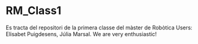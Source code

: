 # RM_Class1
Es tracta del repositori de la primera classe del màster de Robòtica
Users: Elisabet Puigdesens, Júlia Marsal. We are very enthusiastic!
